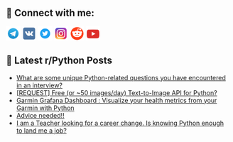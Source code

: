 ## 🔎 Connect with me:
[<img src="https://github.com/bullbesh/bullbesh/blob/main/images/Telegram.png" width="32" height="32" />](https://t.me/bullbesh)
[<img src="https://github.com/bullbesh/bullbesh/blob/main/images/VK.png" width="32" height="32" />](https://vk.com/bullbesh)
[<img src="https://github.com/bullbesh/bullbesh/blob/main/images/Twitter.png" width="32" height="32" />](https://twitter.com/bullbesh1)
[<img src="https://github.com/bullbesh/bullbesh/blob/main/images/Instagram.png" width="32" height="32" />](https://www.instagram.com/bullbesh)
[<img src="https://github.com/bullbesh/bullbesh/blob/main/images/Reddit.png" width="32" height="32" />](https://www.reddit.com/user/bullbesh)
[<img src="https://github.com/bullbesh/bullbesh/blob/main/images/YouTube.png" width="32" height="32" />](https://www.youtube.com/channel/UCtfjRs6uzgq5mfm8S06WTcg)

## 📕 Latest r/Python Posts
<!-- BLOG-POST-LIST:START -->
- [What are some unique Python-related questions you have encountered in an interview?](https://www.reddit.com/r/Python/comments/1k9x4kw/what_are_some_unique_pythonrelated_questions_you/)
- [[REQUEST] Free &lpar;or ~50 images/day&rpar; Text-to-Image API for Python?](https://www.reddit.com/r/Python/comments/1k9wx1f/request_free_or_50_imagesday_texttoimage_api_for/)
- [Garmin Grafana Dashboard : Visualize your health metrics from your Garmin with Python](https://www.reddit.com/r/Python/comments/1k9txqf/garmin_grafana_dashboard_visualize_your_health/)
- [Advice needed!!](https://www.reddit.com/r/Python/comments/1k9tkdx/advice_needed/)
- [I am a Teacher looking for a career change. Is knowing Python enough to land me a job?](https://www.reddit.com/r/Python/comments/1k9sftq/i_am_a_teacher_looking_for_a_career_change_is/)
<!-- BLOG-POST-LIST:END -->
